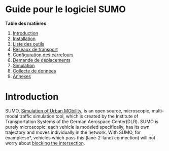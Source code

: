 Guide pour le logiciel SUMO
==============

**Table des matières**
1. [Introduction](#introduction)
1. [Installation](#installation)
1. [Liste des outils](#liste-des-outils)
1. [Réseaux de transport](#réseaux-de-transport)
1. [Configuration des carrefours](#configuration-des-carrefours)
1. [Demande de déplacements](#demande-de-déplacements)
1. [Simulation](#simulation)
1. [Collecte de données](#collecte-de-données)
1. [Annexes](#annexes)

 

# Introduction
SUMO, [Simulation of Urban MObility](http://sumo.dlr.de/index.html), is an open source, microscopic, multi-modal traffic simulation tool, which is created by the Institute of Transportation Systems of the German Aerospace Center(DLR). SUMO is purely microscopic: each vehicle is modeled specifically, has its own trajectory and moves individually in the network. With SUMO, for example:se*, vehicles which pass this (lane-2-lane) connection) will not worry about [blocking the intersection](../Simulation/Intersections.md#junction_blocking).                                                                                                                                       
